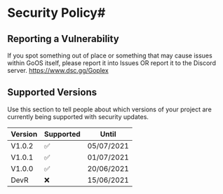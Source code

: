 # Security Policy#

## Reporting a Vulnerability

If you spot something out of place or something that may cause issues within GoOS itself, please report it into Issues
OR report it to the Discord server. https://www.dsc.gg/Goplex

## Supported Versions

Use this section to tell people about which versions of your project are
currently being supported with security updates.

| Version  | Supported          | Until       |
| -------  | ------------------ | ------------|
| V1.0.2   | :white_check_mark: | 05/07/2021  |
| V1.0.1   | :white_check_mark: | 01/07/2021  |
| V1.0.0   | :white_check_mark: | 20/06/2021  |
| DevR     | :x:                | 15/06/2021  |

